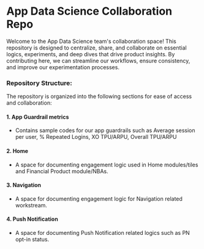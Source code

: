 # App Data Science Collaboration Repo
Welcome to the App Data Science team's collaboration space! This repository is designed to centralize, share, and collaborate on essential logics, experiments, and deep dives that drive product insights. By contributing here, we can streamline our workflows, ensure consistency, and improve our experimentation processes.

### Repository Structure:
The repository is organized into the following sections for ease of access and collaboration:

#### 1. App Guardrail metrics
  - Contains sample codes for our app guardrails such as Average session per user, % Repeated Logins, XO TPU/ARPU, Overall TPU/ARPU

#### 2. Home
  - A space for documenting engagement logic used in Home modules/tiles and Financial Product module/NBAs.

#### 3. Navigation
  - A space for documenting engagement logic for Navigation related workstream.

#### 4. Push Notification
  - A space for documenting Push Notification related logics such as PN opt-in status.

